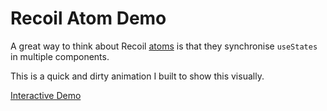 # Recoil Atom Demo

A great way to think about Recoil [atoms](https://recoiljs.org/docs/basic-tutorial/atoms) is that they synchronise `useStates` in multiple components.

This is a quick and dirty animation I built to show this visually.

[Interactive Demo](https://recoil-atoms.jacquesblom.com/)

<!-- [Tweet]() -->
